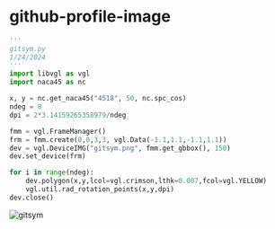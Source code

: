 # github-profile-image
```Python
'''
gitsym.py
1/24/2024
'''
import libvgl as vgl
import naca45 as nc

x, y = nc.get_naca45("4518", 50, nc.spc_cos)
ndeg = 8
dpi = 2*3.14159265358979/ndeg

fmm = vgl.FrameManager()
frm = fmm.create(0,0,3,3, vgl.Data(-1.1,1.1,-1.1,1.1))
dev = vgl.DeviceIMG("gitsym.png", fmm.get_gbbox(), 150)
dev.set_device(frm)

for i in range(ndeg):
    dev.polygon(x,y,lcol=vgl.crimson,lthk=0.007,fcol=vgl.YELLOW)    
    vgl.util.rad_rotation_points(x,y,dpi)
dev.close()
```
![gitsym](https://github.com/uhwang/github-profile-image/assets/43251090/43fb1673-55e9-4e81-8edb-27d27a5fb8f9)
